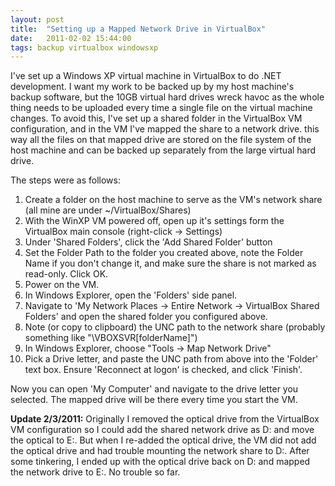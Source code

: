 ```yaml
---
layout: post
title:  "Setting up a Mapped Network Drive in VirtualBox"
date:   2011-02-02 15:44:00
tags: backup virtualbox windowsxp
---
```


I've set up a Windows XP virtual machine in VirtualBox to do .NET development.  I want my work to be backed up by my host machine's backup software, but the 10GB virtual hard drives wreck havoc as the whole thing needs to be uploaded every time a single file on the virtual machine changes.  To avoid this, I've set up a shared folder in the VirtualBox VM configuration, and in the VM I've mapped the share to a network drive.  this way all the files on that mapped drive are stored on the file system of the host machine and can be backed up separately from the large virtual hard drive.

The steps were as follows:

1. Create a folder on the host machine to serve as the VM's network share (all mine are under ~/VirtualBox/Shares)
2. With the WinXP VM powered off, open up it's settings form the VirtualBox main console (right-click -> Settings)
3. Under 'Shared Folders', click the 'Add Shared Folder' button
4. Set the Folder Path to the folder you created above, note the Folder Name if you don't change it, and make sure the share is not marked as read-only.  Click OK.
5. Power on the VM.
6. In Windows Explorer, open the 'Folders' side panel.
7. Navigate to 'My Network Places -> Entire Network -> VirtualBox Shared Folders' and open the shared folder you configured above.
8. Note (or copy to clipboard) the UNC path to the network share (probably something like "\\VBOXSVR\[folderName]")
9. In Windows Explorer, choose "Tools -> Map Network Drive"
10. Pick a Drive letter, and paste the UNC path from above into the 'Folder' text box.  Ensure 'Reconnect at logon' is checked, and click 'Finish'.

Now you can open 'My Computer' and navigate to the drive letter you selected.  The mapped drive will be there every time you start the VM.

**Update 2/3/2011:** Originally I removed the optical drive from the VirtualBox VM configuration so I could add the shared network drive as D: and move the optical to E:.  But when I re-added the optical drive, the VM did not add the optical drive and had trouble mounting the network share to D:.  After some tinkering, I ended up with the optical drive back on D: and mapped the network drive to E:.  No trouble so far.
